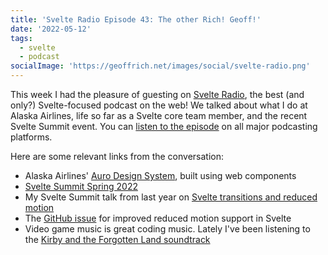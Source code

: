 ```yaml
---
title: 'Svelte Radio Episode 43: The other Rich! Geoff!'
date: '2022-05-12'
tags:
  - svelte
  - podcast
socialImage: 'https://geoffrich.net/images/social/svelte-radio.png'
---
```


This week I had the pleasure of guesting on [Svelte Radio](https://www.svelteradio.com/), the best (and only?) Svelte-focused podcast on the web! We talked about what I do at Alaska Airlines, life so far as a Svelte core team member, and the recent Svelte Summit event. You can [listen to the episode](https://www.svelteradio.com/episodes/the-other-rich-geoff) on all major podcasting platforms.

Here are some relevant links from the conversation:

- Alaska Airlines' [Auro Design System](https://auro.alaskaair.com/), built using web components
- [Svelte Summit Spring 2022](https://youtu.be/qqj2cBockqE)
- My Svelte Summit talk from last year on [Svelte transitions and reduced motion](https://geoffrich.net/posts/svelte-summit-2021/)
- The [GitHub issue](https://github.com/sveltejs/svelte/issues/5346) for improved reduced motion support in Svelte
- Video game music is great coding music. Lately I've been listening to the [Kirby and the Forgotten Land soundtrack](https://youtu.be/tLlperhRLQg)
